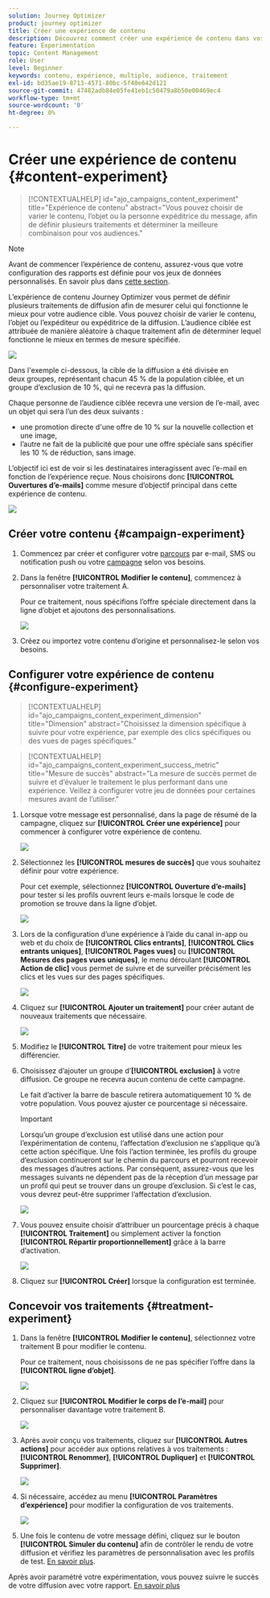 ```yaml
---
solution: Journey Optimizer
product: journey optimizer
title: Créer une expérience de contenu
description: Découvrez comment créer une expérience de contenu dans vos campagnes.
feature: Experimentation
topic: Content Management
role: User
level: Beginner
keywords: contenu, expérience, multiple, audience, traitement
exl-id: bd35ae19-8713-4571-80bc-5f40e642d121
source-git-commit: 47482adb84e05fe41eb1c50479a8b50e00469ec4
workflow-type: tm+mt
source-wordcount: '0'
ht-degree: 0%

---
```


# Créer une expérience de contenu {#content-experiment}

>[!CONTEXTUALHELP]
>id="ajo_campaigns_content_experiment"
>title="Expérience de contenu"
>abstract="Vous pouvez choisir de varier le contenu, l’objet ou la personne expéditrice du message, afin de définir plusieurs traitements et déterminer la meilleure combinaison pour vos audiences."

>[!NOTE]
>
>Avant de commencer l’expérience de contenu, assurez-vous que votre configuration des rapports est définie pour vos jeux de données personnalisés. En savoir plus dans [cette section](../reports/reporting-configuration.md).

L’expérience de contenu Journey Optimizer vous permet de définir plusieurs traitements de diffusion afin de mesurer celui qui fonctionne le mieux pour votre audience cible. Vous pouvez choisir de varier le contenu, l’objet ou l’expéditeur ou expéditrice de la diffusion. L’audience ciblée est attribuée de manière aléatoire à chaque traitement afin de déterminer lequel fonctionne le mieux en termes de mesure spécifiée.

![](../rn/assets/do-not-localize/experiment.gif)

Dans l&#39;exemple ci-dessous, la cible de la diffusion a été divisée en deux groupes, représentant chacun 45 % de la population ciblée, et un groupe d’exclusion de 10 %, qui ne recevra pas la diffusion.

Chaque personne de l’audience ciblée recevra une version de l’e-mail, avec un objet qui sera l’un des deux suivants :

* une promotion directe d&#39;une offre de 10 % sur la nouvelle collection et une image,
* l’autre ne fait de la publicité que pour une offre spéciale sans spécifier les 10 % de réduction, sans image.

L’objectif ici est de voir si les destinataires interagissent avec l’e-mail en fonction de l’expérience reçue. Nous choisirons donc **[!UICONTROL Ouvertures d’e-mails]** comme mesure d’objectif principal dans cette expérience de contenu.

![](assets/content_experiment.png)

## Créer votre contenu {#campaign-experiment}

1. Commencez par créer et configurer votre [parcours](../building-journeys/journeys-message.md) par e-mail, SMS ou notification push ou votre [campagne](../campaigns/create-campaign.md) selon vos besoins.

1. Dans la fenêtre **[!UICONTROL Modifier le contenu]**, commencez à personnaliser votre traitement A.

   Pour ce traitement, nous spécifions l’offre spéciale directement dans la ligne d’objet et ajoutons des personnalisations.

   ![](assets/content_experiment_5.png)

1. Créez ou importez votre contenu d’origine et personnalisez-le selon vos besoins.

## Configurer votre expérience de contenu {#configure-experiment}

>[!CONTEXTUALHELP]
>id="ajo_campaigns_content_experiment_dimension"
>title="Dimension"
>abstract="Choisissez la dimension spécifique à suivre pour votre expérience, par exemple des clics spécifiques ou des vues de pages spécifiques."

>[!CONTEXTUALHELP]
>id="ajo_campaigns_content_experiment_success_metric"
>title="Mesure de succès"
>abstract="La mesure de succès permet de suivre et d’évaluer le traitement le plus performant dans une expérience. Veillez à configurer votre jeu de données pour certaines mesures avant de l’utiliser."

1. Lorsque votre message est personnalisé, dans la page de résumé de la campagne, cliquez sur **[!UICONTROL Créer une expérience]** pour commencer à configurer votre expérience de contenu.

   ![](assets/content_experiment_3.png)

1. Sélectionnez les **[!UICONTROL mesures de succès]** que vous souhaitez définir pour votre expérience.

   Pour cet exemple, sélectionnez **[!UICONTROL Ouverture d’e-mails]** pour tester si les profils ouvrent leurs e-mails lorsque le code de promotion se trouve dans la ligne d’objet.

   ![](assets/content_experiment_11.png)

1. Lors de la configuration d’une expérience à l’aide du canal in-app ou web et du choix de **[!UICONTROL Clics entrants]**, **[!UICONTROL Clics entrants uniques]**, **[!UICONTROL Pages vues]** ou **[!UICONTROL Mesures des pages vues uniques]**, le menu déroulant **[!UICONTROL Action de clic]** vous permet de suivre et de surveiller précisément les clics et les vues sur des pages spécifiques.

   ![](assets/content_experiment_20.png)

1. Cliquez sur **[!UICONTROL Ajouter un traitement]** pour créer autant de nouveaux traitements que nécessaire.

   ![](assets/content_experiment_8.png)

1. Modifiez le **[!UICONTROL Titre]** de votre traitement pour mieux les différencier.

1. Choisissez d’ajouter un groupe d’**[!UICONTROL exclusion]** à votre diffusion. Ce groupe ne recevra aucun contenu de cette campagne.

   Le fait d’activer la barre de bascule retirera automatiquement 10 % de votre population. Vous pouvez ajuster ce pourcentage si nécessaire.

   >[!IMPORTANT]
   >
   >Lorsqu’un groupe d’exclusion est utilisé dans une action pour l’expérimentation de contenu, l’affectation d’exclusion ne s’applique qu’à cette action spécifique. Une fois l’action terminée, les profils du groupe d’exclusion continueront sur le chemin du parcours et pourront recevoir des messages d’autres actions. Par conséquent, assurez-vous que les messages suivants ne dépendent pas de la réception d’un message par un profil qui peut se trouver dans un groupe d’exclusion. Si c’est le cas, vous devrez peut-être supprimer l’affectation d’exclusion.

   ![](assets/content_experiment_12.png)

1. Vous pouvez ensuite choisir d’attribuer un pourcentage précis à chaque **[!UICONTROL Traitement]** ou simplement activer la fonction **[!UICONTROL Répartir proportionnellement]** grâce à la barre d’activation.

   ![](assets/content_experiment_13.png)

1. Cliquez sur **[!UICONTROL Créer]** lorsque la configuration est terminée.

## Concevoir vos traitements {#treatment-experiment}

1. Dans la fenêtre **[!UICONTROL Modifier le contenu]**, sélectionnez votre traitement B pour modifier le contenu.

   Pour ce traitement, nous choisissons de ne pas spécifier l’offre dans la **[!UICONTROL ligne d’objet]**.

   ![](assets/content_experiment_18.png)

1. Cliquez sur **[!UICONTROL Modifier le corps de l’e-mail]** pour personnaliser davantage votre traitement B.

   ![](assets/content_experiment_9.png)

1. Après avoir conçu vos traitements, cliquez sur **[!UICONTROL Autres actions]** pour accéder aux options relatives à vos traitements : **[!UICONTROL Renommer]**, **[!UICONTROL Dupliquer]** et **[!UICONTROL Supprimer]**.

   ![](assets/content_experiment_7.png)

1. Si nécessaire, accédez au menu **[!UICONTROL Paramètres d’expérience]** pour modifier la configuration de vos traitements.

   ![](assets/content_experiment_19.png)

1. Une fois le contenu de votre message défini, cliquez sur le bouton **[!UICONTROL Simuler du contenu]** afin de contrôler le rendu de votre diffusion et vérifiez les paramètres de personnalisation avec les profils de test. [En savoir plus](../content-management/preview-test.md).

Après avoir paramétré votre expérimentation, vous pouvez suivre le succès de votre diffusion avec votre rapport. [En savoir plus](../reports/campaign-global-report-cja-experimentation.md)
